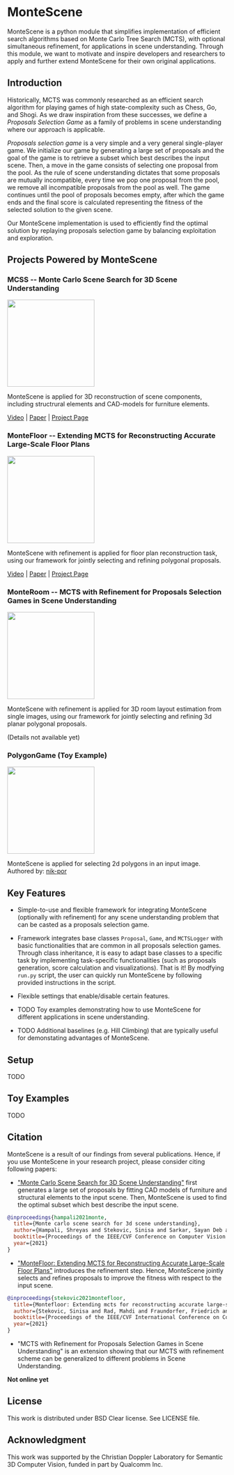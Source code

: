 # MonteScene

MonteScene is a python module that simplifies implementation of efficient search algorithms based on Monte Carlo Tree 
Search (MCTS), with optional simultaneous refinement, for applications in scene understanding. Through this module, we 
want to motivate and inspire developers and researchers to apply and further extend MonteScene for their own
 original applications. 
 
## Introduction

Historically, MCTS was commonly researched as an efficient search algorithm for playing games of high state-complexity 
such as Chess, Go, and Shogi. As we draw inspiration from these successes, we define a _Proposals Selection Game_  as a 
family of problems in scene understanding where our approach is applicable. 

_Proposals selection game_ is a very simple and a very general single-player game. We initialize our game by generating 
a large set of proposals and the goal of the game is to retrieve a subset which best describes the input scene. Then, 
a move in the game consists of selecting one proposal from the pool. As the rule of scene understanding dictates that 
some proposals are mutually incompatible, every time we pop one proposal from the pool, we remove all incompatible 
proposals from the pool as well. The game continues until the pool of proposals becomes empty, after which the game 
ends and the final score is calculated representing the fitness of the selected solution to the given scene. 

Our MonteScene implementation is used to efficiently find the optimal solution by replaying proposals selection game 
by balancing exploitation and exploration. 

## Projects Powered by MonteScene

### MCSS -- Monte Carlo Scene Search for 3D Scene Understanding

<img src="https://www.tugraz.at/fileadmin/user_upload/Institute/ICG/Images/team_lepetit/stekovic/teaser_big2.gif?raw=true" width="200px">

MonteScene is applied for 3D reconstruction of scene components, including structrural elements and CAD-models for furniture elements.

[Video](https://www.youtube.com/watch?v=F6vPmQ-TQ2s) |
[Paper](https://openaccess.thecvf.com/content/CVPR2021/html/Hampali_Monte_Carlo_Scene_Search_for_3D_Scene_Understanding_CVPR_2021_paper.html) | [Project Page](https://www.tugraz.at/institute/icg/research/team-lepetit/research-projects/monte-carlo-scene-search-for-3d-scene-understanding/) 

### MonteFloor -- Extending MCTS for Reconstructing Accurate Large-Scale Floor Plans

<img src="https://www.tugraz.at/fileadmin/user_upload/Institute/ICG/Images/team_lepetit/stekovic/MonteFloor/floorsp_12.gif?raw=true" width="200px">

MonteScene with refinement is applied for floor plan reconstruction task, using our framework for jointly selecting and refining polygonal proposals.

[Video](https://www.youtube.com/watch?v=RJi4v5nQnfE&feature=emb_title) |
[Paper](https://openaccess.thecvf.com/content/ICCV2021/html/Stekovic_MonteFloor_Extending_MCTS_for_Reconstructing_Accurate_Large-Scale_Floor_Plans_ICCV_2021_paper.html) | [Project Page](https://www.tugraz.at/institute/icg/research/team-lepetit/research-projects/montefloor-extending-mcts-for-reconstructing-accurate-large-scale-floor-plans/)

### MonteRoom -- MCTS with Refinement for Proposals Selection Games in Scene Understanding

<img src="https://github.com/vevenom/MonteScene/blob/main/example_images/monteroom.gif?raw=true?raw=true" width="200px">


MonteScene with refinement is applied for 3D room layout estimation from single images, using our framework for jointly selecting and refining 3d planar  polygonal proposals.

(Details not available yet)

### PolygonGame (Toy Example)

<img src="https://github.com/vevenom/MonteScene/blob/main/example_images/polygongame.gif?raw=true
?raw=true?raw=true" width="200px">

MonteScene is applied for selecting 2d polygons in an input image. Authored by: [nik-por](https://github.com/nik-por)




## Key Features

* Simple-to-use and flexible framework for integrating MonteScene (optionally with refinement) for any 
scene understanding problem that can be casted as a proposals selection game. 

* Framework integrates base classes ``Proposal``, ``Game``, and ``MCTSLogger`` with basic functionalities
that are common in all proposals selection games. Through class inheritance, it is easy to adapt base classes to a 
specific task by implementing task-specific functionalities (such as proposals generation, 
score calculation and visualizations). That is it! By modfying ``run.py`` script, the user can  quickly run MonteScene by 
following provided instructions in the script. 

* Flexible settings that enable/disable certain features.

* TODO Toy examples demonstrating how to use MonteScene for different applications in scene understanding.

* TODO Additional baselines (e.g. Hill Climbing) that are typically useful for demonstating advantages
of MonteScene.  

## Setup

TODO

## Toy Examples

TODO

## Citation

MonteScene is a result of our findings from several publications. Hence, if you use MonteScene in your 
research project, please consider citing following papers:

* ["Monte Carlo Scene Search for 3D Scene Understanding"](https://arxiv.org/abs/2103.07969) first generates a large set 
of proposals by fitting CAD models of furniture and structural elements to the input scene. Then, MonteScene is used to 
find the optimal subset which best describe the input scene.

```bibtex
@inproceedings{hampali2021monte,
  title={Monte carlo scene search for 3d scene understanding},  
  author={Hampali, Shreyas and Stekovic, Sinisa and Sarkar, Sayan Deb and Kumar, Chetan S and Fraundorfer, Friedrich and Lepetit, Vincent},
  booktitle={Proceedings of the IEEE/CVF Conference on Computer Vision and Pattern Recognition},  
  year={2021}
}
```

*  ["MonteFloor: Extending MCTS for Reconstructing Accurate Large-Scale Floor Plans"](https://arxiv.org/abs/2103.11161) 
introduces the refinement step. Hence, MonteScene jointly selects and refines proposals to improve the fitness with 
respect to the input scene. 

```bibtex
@inproceedings{stekovic2021montefloor,
  title={Montefloor: Extending mcts for reconstructing accurate large-scale floor plans},  
  author={Stekovic, Sinisa and Rad, Mahdi and Fraundorfer, Friedrich and Lepetit, Vincent},  
  booktitle={Proceedings of the IEEE/CVF International Conference on Computer Vision},  
  year={2021}
}
```

* "MCTS with Refinement for Proposals Selection Games in Scene Understanding" is an extension showing that our MCTS
with refinement scheme can be generalized to different problems in Scene Understanding.

**Not online yet**


## License
This work is distributed under BSD Clear license. See LICENSE file.

## Acknowledgment 

This work was supported by the Christian Doppler Laboratory for Semantic 3D Computer Vision, funded in part by Qualcomm Inc.
